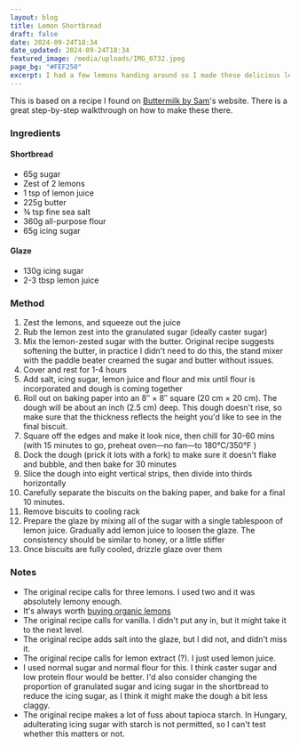 ```yaml
---
layout: blog
title: Lemon Shortbread
draft: false
date: 2024-09-24T18:34
date_updated: 2024-09-24T18:34
featured_image: /media/uploads/IMG_0732.jpeg
page_bg: "#FEF250"
excerpt: I had a few lemons handing around so I made these delicious lemon shortbread slices. Fantastic with a coffee or as a dessert.
---
```

This is based on a recipe I found on [Buttermilk by Sam](https://buttermilkbysam.com/lemon-shortbread/)'s website. There is a great step-by-step walkthrough on how to make these there.

### Ingredients

#### Shortbread

- 65g sugar
- Zest of 2 lemons
- 1 tsp of lemon juice
- 225g butter
- ¾ tsp fine sea salt
- 360g all-purpose flour
- 65g icing sugar

#### Glaze

- 130g icing sugar
- 2-3 tbsp lemon juice

### Method

1. Zest the lemons, and squeeze out the juice
2. Rub the lemon zest into the granulated sugar (ideally caster sugar)
3. Mix the lemon-zested sugar with the butter. Original recipe suggests softening the butter, in practice I didn't need to do this, the stand mixer with the paddle beater creamed the sugar and butter without issues.
4. Cover and rest for 1-4 hours
5. Add salt, icing sugar, lemon juice and flour and mix until flour is incorporated and dough is coming together
6. Roll out on baking paper into an 8″ &times; 8″ square (20 cm &times; 20 cm). The dough will be about an inch (2.5 cm) deep. This dough doesn't rise, so make sure that the thickness reflects the height you'd like to see in the final biscuit.
7. Square off the edges and make it look nice, then chill for 30-60 mins (with 15 minutes to go, preheat oven—no fan—to 180&deg;C/350&deg;F )
8. Dock the dough (prick it lots with a fork) to make sure it doesn't flake and bubble, and then bake for 30 minutes
9. Slice the dough into eight vertical strips, then divide into thirds horizontally
10. Carefully separate the biscuits on the baking paper, and bake for a final 10 minutes.
11. Remove biscuits to cooling rack
12. Prepare the glaze by mixing all of the sugar with a single tablespoon of lemon juice. Gradually add lemon juice to loosen the glaze. The consistency should be similar to honey, or a little stiffer
13. Once biscuits are fully cooled, drizzle glaze over them

### Notes

* The original recipe calls for three lemons. I used two and it was absolutely lemony enough.
* It's always worth [buying organic lemons](https://thinklandscape.globallandscapesforum.org/43948/10-foods-you-should-buy-organic-vs-conventional/#:~:text=8.%20Lemons%20and,percent%20of%20limes.)
* The original recipe calls for vanilla. I didn't put any in, but it might take it to the next level.
* The original recipe adds salt into the glaze, but I did not, and didn't miss it.
* The original recipe calls for lemon extract (?). I just used lemon juice.
* I used normal sugar and normal flour for this. I think caster sugar and low protein flour would be better. I'd also consider changing the proportion of granulated sugar and icing sugar in the shortbread to reduce the icing sugar, as I think it might make the dough a bit less claggy.
* The original recipe makes a lot of fuss about tapioca starch. In Hungary, adulterating icing sugar with starch is not permitted, so I can't test whether this matters or not.
